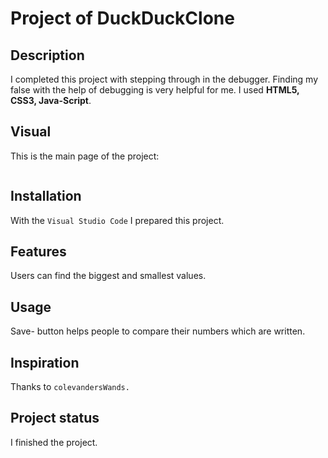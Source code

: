 # Project of DuckDuckClone

## Description

I completed this project with stepping through in the debugger. Finding my false with the help of debugging is very helpful for me. I used **HTML5, CSS3, Java-Script**.

## Visual

This is the main page of the project:

![]()

## Installation

With the `Visual Studio Code` I prepared this project.

## Features

Users can find the biggest and smallest values.

## Usage

Save- button helps people to compare their numbers which are written.

## Inspiration

Thanks to `colevandersWands.`

## Project status

I finished the project.
